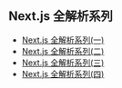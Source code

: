 ## Next.js 全解析系列
- [Next.js 全解析系列(一)](https://github.com/HJianfeng/nextjs/blob/master/lessons/lesson1.md)  
- [Next.js 全解析系列(二)](https://github.com/HJianfeng/nextjs/blob/master/lessons/lesson2.md)  
- [Next.js 全解析系列(三)](https://github.com/HJianfeng/nextjs/blob/master/lessons/lesson3.md)   
- [Next.js 全解析系列(四)](https://github.com/HJianfeng/nextjs/blob/master/lessons/lesson4.md)
